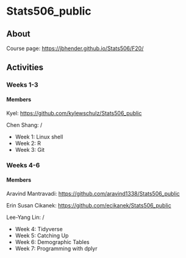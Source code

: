 # Stats506_public

## About ##
Course page: https://jbhender.github.io/Stats506/F20/

## Activities ##
### Weeks 1-3 ###
#### Members ####
Kyel: https://github.com/kylewschulz/Stats506_public

Chen Shang: /

* Week 1: Linux shell
* Week 2: R
* Week 3: Git 

### Weeks 4-6 ###
#### Members ####
Aravind Mantravadi: https://github.com/aravind1338/Stats506_public

Erin Susan Cikanek: https://github.com/ecikanek/Stats506_public

Lee-Yang Lin: /

* Week 4: Tidyverse
* Week 5: Catching Up
* Week 6: Demographic Tables
* Week 7: Programming with dplyr

